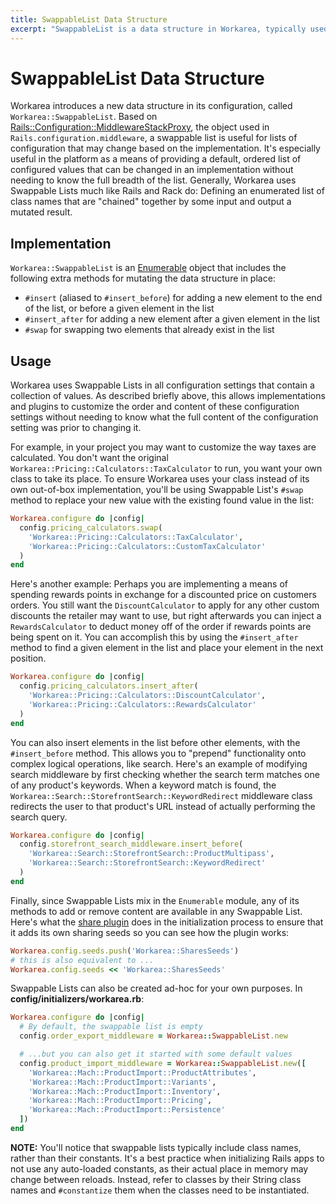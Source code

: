```yaml
---
title: SwappableList Data Structure
excerpt: "SwappableList is a data structure in Workarea, typically used for storing a mutatable list of values in the app configuration. Learn why it's used in the platform and how you can use it on your own projects in this guide."
---
```


# SwappableList Data Structure

Workarea introduces a new data structure in its configuration, called `Workarea::SwappableList`. Based on [Rails::Configuration::MiddlewareStackProxy](https://api.rubyonrails.org/classes/Rails/Configuration/MiddlewareStackProxy.html), the object used in `Rails.configuration.middleware`, a swappable list is useful for lists of configuration that may change based on the implementation. It's especially useful in the platform as a means of providing a default, ordered list of configured values that can be changed in an implementation without needing to know the full breadth of the list. Generally, Workarea uses Swappable Lists much like Rails and Rack do: Defining an enumerated list of class names that are "chained" together by some input and output a mutated result.

## Implementation

`Workarea::SwappableList` is an [Enumerable](https://ruby-doc.org/core/Enumerable.html) object that includes the following extra methods for mutating the data structure in place:

- `#insert` (aliased to `#insert_before`) for adding a new element to the end of the list, or before a given element in the list
- `#insert_after` for adding a new element after a given element in the list
- `#swap` for swapping two elements that already exist in the list

## Usage

Workarea uses Swappable Lists in all configuration settings that contain a collection of values. As described briefly above, this allows implementations and plugins to customize the order and content of these configuration settings without needing to know what the full content of the configuration setting was prior to changing it.

For example, in your project you may want to customize the way taxes are calculated. You don't want the original `Workarea::Pricing::Calculators::TaxCalculator` to run, you want your own class to take its place. To ensure Workarea uses your class instead of its own out-of-box implementation, you'll be using Swappable List's `#swap` method to replace your new value with the existing found value in the list:

```ruby
Workarea.configure do |config|
  config.pricing_calculators.swap(
    'Workarea::Pricing::Calculators::TaxCalculator',
    'Workarea::Pricing::Calculators::CustomTaxCalculator'
  )
end
```

Here's another example: Perhaps you are implementing a means of spending rewards points in exchange for a discounted price on customers orders. You still want the `DiscountCalculator` to apply for any other custom discounts the retailer may want to use, but right afterwards you can inject a `RewardsCalculator` to deduct money off of the order if rewards points are being spent on it. You can accomplish this by using the `#insert_after` method to find a given element in the list and place your element in the next position.

```ruby
Workarea.configure do |config|
  config.pricing_calculators.insert_after(
    'Workarea::Pricing::Calculators::DiscountCalculator',
    'Workarea::Pricing::Calculators::RewardsCalculator'
  )
end
```

You can also insert elements in the list before other elements, with the `#insert_before` method. This allows you to "prepend" functionality onto complex logical operations, like search. Here's an example of modifying search middleware by first checking whether the search term matches one of any product's keywords. When a keyword match is found, the `Workarea::Search::StorefrontSearch::KeywordRedirect` middleware class redirects the user to that product's URL instead of actually performing the search query.

```ruby
Workarea.configure do |config|
  config.storefront_search_middleware.insert_before(
    'Workarea::Search::StorefrontSearch::ProductMultipass',
    'Workarea::Search::StorefrontSearch::KeywordRedirect'
  )
end
```

Finally, since Swappable Lists mix in the `Enumerable` module, any of its methods to add or remove content are available in any Swappable List. Here's what the [share plugin](https://github.com/workarea-commerce/workarea-share) does in the initialization process to ensure that it adds its own sharing seeds so you can see how the plugin works:

```ruby
Workarea.config.seeds.push('Workarea::SharesSeeds')
# this is also equivalent to ...
Workarea.config.seeds << 'Workarea::SharesSeeds'
```

Swappable Lists can also be created ad-hoc for your own purposes. In **config/initializers/workarea.rb**:

```ruby
Workarea.configure do |config|
  # By default, the swappable list is empty
  config.order_export_middleware = Workarea::SwappableList.new

  # ...but you can also get it started with some default values
  config.product_import_middleware = Workarea::SwappableList.new([
    'Workarea::Mach::ProductImport::ProductAttributes',
    'Workarea::Mach::ProductImport::Variants',
    'Workarea::Mach::ProductImport::Inventory',
    'Workarea::Mach::ProductImport::Pricing',
    'Workarea::Mach::ProductImport::Persistence'
  ])
end
```

**NOTE:** You'll notice that swappable lists typically include class names, rather than their constants. It's a best practice when initializing Rails apps to not use any auto-loaded constants, as their actual place in memory may change between reloads. Instead, refer to classes by their String class names and `#constantize` them when the classes need to be instantiated.
